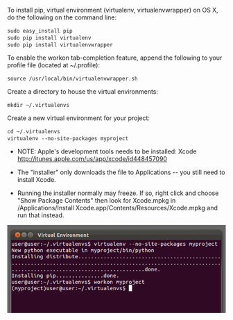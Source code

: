 To install pip, virtual environment (virtualenv, virtualenvwrapper) on OS X, do the following on the command line:
```
sudo easy_install pip
sudo pip install virtualenv
sudo pip install virtualenvwrapper
```
To enable the workon tab-completion feature, append the following to your profile file (located at ~/.profile):
```
source /usr/local/bin/virtualenvwrapper.sh
```
Create a directory to house the virtual environments:
```
mkdir ~/.virtualenvs
```
Create a new virtual environment for your project:
```
cd ~/.virtualenvs
virtualenv --no-site-packages myproject
```
* NOTE: Apple's development tools needs to be installed: Xcode
http://itunes.apple.com/us/app/xcode/id448457090

* The "installer" only downloads the file to Applications -- you still need to install Xcode.

* Running the installer normally may freeze. If so, right click and choose "Show Package Contents" then
look for Xcode.mpkg in
/Applications/Install Xcode.app/Contents/Resources/Xcode.mpkg
and run that instead.



<img alt="" src="/img/uploads/2011-11/osx-install-pip-virtual-environment.png" />